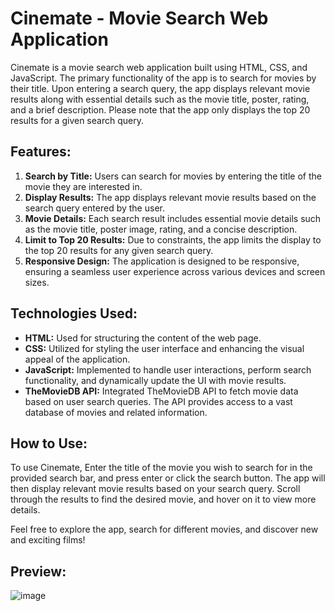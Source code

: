 # Cinemate - Movie Search Web Application

Cinemate is a movie search web application built using HTML, CSS, and JavaScript. The primary functionality of the app is to search for movies by their title. Upon entering a search query, the app displays relevant movie results along with essential details such as the movie title, poster, rating, and a brief description. Please note that the app only displays the top 20 results for a given search query.

## Features:

1. **Search by Title:** Users can search for movies by entering the title of the movie they are interested in.
2. **Display Results:** The app displays relevant movie results based on the search query entered by the user.
3. **Movie Details:** Each search result includes essential movie details such as the movie title, poster image, rating, and a concise description.
4. **Limit to Top 20 Results:** Due to constraints, the app limits the display to the top 20 results for any given search query.
5. **Responsive Design:** The application is designed to be responsive, ensuring a seamless user experience across various devices and screen sizes.

## Technologies Used:

- **HTML:** Used for structuring the content of the web page.
- **CSS:** Utilized for styling the user interface and enhancing the visual appeal of the application.
- **JavaScript:** Implemented to handle user interactions, perform search functionality, and dynamically update the UI with movie results.
- **TheMovieDB API:** Integrated TheMovieDB API to fetch movie data based on user search queries. The API provides access to a vast database of movies and related information.

## How to Use:

To use Cinemate, Enter the title of the movie you wish to search for in the provided search bar, and press enter or click the search button. The app will then display relevant movie results based on your search query. Scroll through the results to find the desired movie, and hover on it to view more details.

Feel free to explore the app, search for different movies, and discover new and exciting films!

## Preview:

![image](https://github.com/TusharMohapatra07/cinemate/assets/137442734/55e3189d-94df-4b77-8dd6-0c33ff2d347b)

